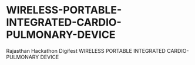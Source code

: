 # WIRELESS-PORTABLE-INTEGRATED-CARDIO-PULMONARY-DEVICE
Rajasthan Hackathon Digifest WIRELESS PORTABLE INTEGRATED CARDIO-PULMONARY DEVICE
